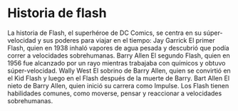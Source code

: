 # Historia de flash



La historia de Flash, el superhéroe de DC Comics, se centra en su súper-velocidad y sus poderes para viajar en el tiempo: 
Jay Garrick
El primer Flash, quien en 1938 inhaló vapores de agua pesada y descubrió que podía correr a velocidades sobrehumanas. 
Barry Allen
El segundo Flash, quien en 1956 fue alcanzado por un rayo mientras trabajaba con químicos y obtuvo súper-velocidad. 
Wally West
El sobrino de Barry Allen, quien se convirtió en el Kid Flash y luego en el Flash después de la muerte de Barry. 
Bart Allen
El nieto de Barry Allen, quien inició su carrera como Impulse. 
Los Flash tienen habilidades comunes, como moverse, pensar y reaccionar a velocidades sobrehumanas. 
